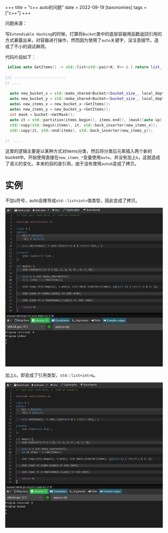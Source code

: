 +++
title = "c++ auto的问题"
date = 2022-09-19
[taxonomies]
tags = ["c++"]
+++

问题来源：

写`Extendiable Hashing`的时候，打算将`Bucket`类中的底层容器用函数返回引用的方式暴露出来，对容器进行操作，然而因为使用了`auto`关键字，没注意细节，造成了不小的调试麻烦。

代码片段如下：

```c++
 inline auto GetItems() -> std::list<std::pair<K, V>> & { return list_; }

/// -----------------------
// ....

  auto new_bucket_x = std::make_shared<Bucket>(bucket_size_, local_depth + 1);
  auto new_bucket_y = std::make_shared<Bucket>(bucket_size_, local_depth + 1);
  auto& new_items_x = new_bucket_x->GetItems();
  auto& new_items_y = new_bucket_y->GetItems();
  int mask = bucket->GetMask();
  auto it = std::partition(items.begin(), items.end(), [mask](auto &p) { return std::hash<K>()(p.first) & mask; });
  std::copy(std::begin(items), it, std::back_inserter(new_items_x));
  std::copy(it, std::end(items), std::back_inserter(new_items_y));

// ....
```
这里的逻辑主要是以某种方式对items分类，然后将分类后元素插入两个新的bucket中。开始使用直接在`new_items_*`变量使用`auto`，并没有加上`&`，这就造成了语义的变化，本来的目的是引用，由于没有使用`auto&`变成了拷贝。

# 实例

不加`&`符号，auto会推导成`std::list<int>`值类型，因此变成了拷贝。

![](./2022-09-21_18-35.png)


加上`&`，即变成了引用类型，`std::list<int>&`。

![](./2022-09-21_18-39.png)
